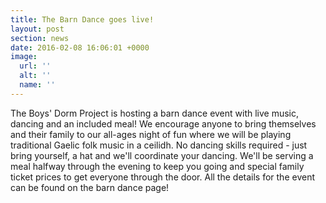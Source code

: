 ```yaml
---
title: The Barn Dance goes live!
layout: post
section: news
date: 2016-02-08 16:06:01 +0000
image:
  url: ''
  alt: ''
  name: ''
---
```

The Boys' Dorm Project is hosting a barn dance event with live music, dancing and an included meal! We encourage anyone to bring themselves and their family to our all-ages night of fun where we will be playing traditional Gaelic folk music in a ceilidh. No dancing skills required - just bring yourself, a hat and we'll coordinate your dancing. We'll be serving a meal halfway through the evening to keep you going and special family ticket prices to get everyone through the door. All the details for the event can be found on the barn dance page!